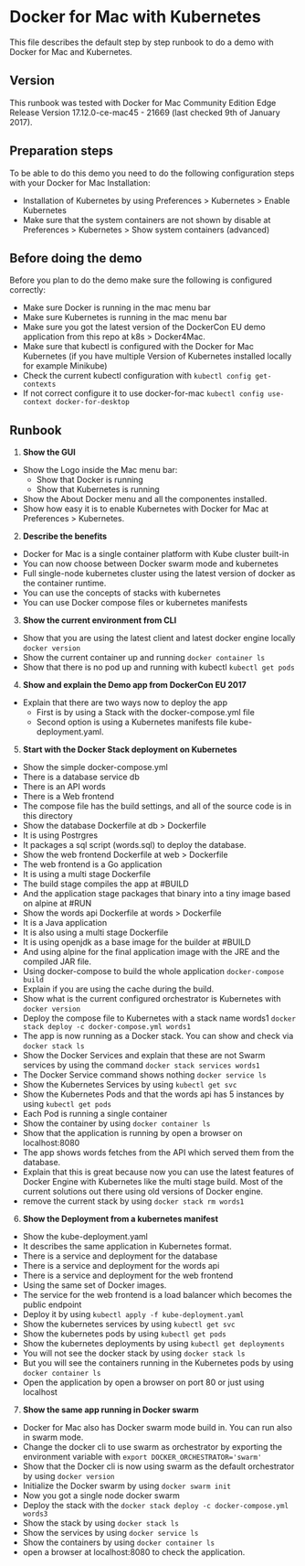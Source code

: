 # Docker for Mac with Kubernetes
This file describes the default step by step runbook to do a demo with Docker for Mac and Kubernetes.

## Version 
This runbook was tested with Docker for Mac Community Edition Edge Release Version 17.12.0-ce-mac45 - 21669 (last checked 9th of January 2017).

## Preparation steps

To be able to do this demo you need to do the following configuration steps with your Docker for Mac Installation:

* Installation of Kubernetes by using Preferences > Kubernetes > Enable Kubernetes
* Make sure that the system containers are not shown by disable at Preferences > Kubernetes > Show system containers (advanced)

## Before doing the demo

Before you plan to do the demo make sure the following is configured correctly:

* Make sure Docker is running in the mac menu bar
* Make sure Kubernetes is running in the mac menu bar
* Make sure you got the latest version of the DockerCon EU demo application from this repo at k8s > Docker4Mac.
* Make sure that kubectl is configured with the Docker for Mac Kubernetes (if you have multiple Version of Kubernetes installed locally for example Minikube)
 * Check the current kubectl configuration with  ```kubectl config get-contexts```
 * If not correct configure it to use docker-for-mac
 ```kubectl config use-context docker-for-desktop```

## Runbook

1. **Show the GUI**

* Show the Logo inside the Mac menu bar:
  * Show that Docker is running
  * Show that Kubernetes is running
* Show the About Docker menu and all the componentes installed.
* Show how easy it is to enable Kubernetes with Docker for Mac at Preferences > Kubernetes.

2. **Describe the benefits**

* Docker for Mac is a single container platform with Kube cluster built-in
* You can now choose between Docker swarm mode and kubernetes
* Full single-node kubernetes cluster using the latest version of docker as the container runtime.
* You can use the concepts of stacks with kubernetes
* You can use Docker compose files or kubernetes manifests

3. **Show the current environment from CLI**

* Show that you are using the latest client and latest docker engine locally ```docker version```
* Show the current container up and running ```docker container ls```
* Show that there is no pod up and running with kubectl ```kubectl get pods```

4. **Show and explain the Demo app from DockerCon EU 2017**

* Explain that there are two ways now to deploy the app
  * First is by using a Stack with the docker-compose.yml file
  * Second option is using a Kubernetes manifests file kube-deployment.yaml.

5. **Start with the Docker Stack deployment on Kubernetes**

* Show the simple docker-compose.yml
* There is a database service db
* There is an API words
* There is a Web frontend
* The compose file has the build settings, and all of the source code is in this directory
* Show the database Dockerfile at db > Dockerfile
 * It is using Postrgres
 * It packages a sql script (words.sql) to deploy the database.
* Show the web frontend Dockerfile at web > Dockerfile
 * The web frontend is a Go application
 * It is using a multi stage Dockerfile
 * The build stage compiles the app at #BUILD
 * And the application stage packages that binary into a tiny image based on alpine at #RUN
* Show the words api Dockerfile at words > Dockerfile
 * It is a Java application
 * It is also using a multi stage Dockerfile
 * It is using openjdk as a base image for the builder at #BUILD
 * And using alpine for the final application image with the JRE and the compiled JAR file.
* Using docker-compose to build the whole application ```docker-compose build```
* Explain if you are using the cache during the build.
* Show what is the current configured orchestrator is Kubernetes with ```docker version```
* Deploy the compose file to Kubernetes with a stack name words1 ```docker stack deploy -c docker-compose.yml words1```
* The app is now running as a Docker stack. You can show and check via ```docker stack ls```
* Show the Docker Services and explain that these are not Swarm services by using the command ```docker stack services words1```
* The Docker Service command shows nothing ```docker service ls```
* Show the Kubernetes Services by using ```kubectl get svc```
* Show the Kubernetes Pods and that the words api has 5 instances by using ```kubectl get pods```
* Each Pod is running a single container
* Show the container by using ```docker container ls```
* Show that the application is running by open a browser on localhost:8080
* The app shows words fetches from the API which served them from the database.
* Explain that this is great because now you can use the latest features of Docker Engine with Kubernetes like the multi stage build. Most of the current solutions out there using old versions of Docker engine.
* remove the current stack by using ```docker stack rm words1```

6. **Show the Deployment from a kubernetes manifest**

* Show the kube-deployment.yaml 
* It describes the same application in Kubernetes format.
* There is a service and deployment for the database
* There is a service and deployment for the words api
* There is a service and deployment for the web frontend
* Using the same set of Docker images.
* The service for the web frontend is a load balancer which becomes the public endpoint
* Deploy it by using ```kubectl apply -f kube-deployment.yaml```
* Show the kubernetes services by using ```kubectl get svc```
* Show the kubernetes pods by using ```kubectl get pods```
* Show the kubernetes deployments by using ```kubectl get deployments```
* You will not see the docker stack by using ```docker stack ls```
* But you will see the containers running in the Kubernetes pods by using ```docker container ls```
* Open the application by open a browser on port 80 or just using localhost

7. **Show the same app running in Docker swarm**

* Docker for Mac also has Docker swarm mode build in. You can run also in swarm mode.
* Change the docker cli to use swarm as orchestrator by exporting the environment variable with ```export DOCKER_ORCHESTRATOR='swarm'```
* Show that the Docker cli is now using swarm as the default orchestrator by using ```docker version```
* Initialize the Docker swarm by using ```docker swarm init```
* Now you got a single node docker swarm
* Deploy the stack with the ```docker stack deploy -c docker-compose.yml words3```
* Show the stack by using ```docker stack ls```
* Show the services by using ```docker service ls```
* Show the containers by using ```docker container ls```
* open a browser at localhost:8080 to check the application.


 




